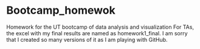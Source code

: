 # Bootcamp_homewok
Homework for the UT bootcamp of data analysis and visualization
For TAs, the excel with my final results are named as homework1_final. I am sorry that I created so many versions of it as I am playing with GitHub.
